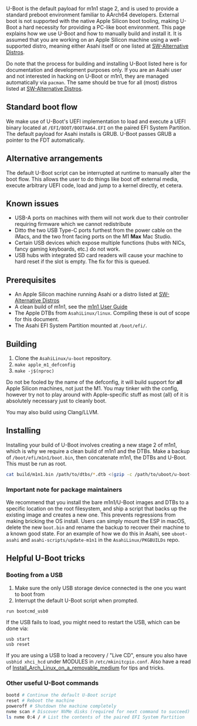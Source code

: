U-Boot is the default payload for m1n1 stage 2, and is used to provide a standard preboot environment familiar to
AArch64 developers. External boot is not supported with the native Apple Silicon boot tooling, making U-Boot a hard
necessity for providing a PC-like boot environment. This page explains how we use U-Boot and how to manually build and
install it. It is assumed that you are working on an Apple Silicon machine using a well-supported distro, meaning either
Asahi itself or one listed at [SW-Alternative Distros](SW-Alternative-Distros.md).

Do note that the process for building and installing U-Boot listed here is for documentation and development purposes
only. If you are an Asahi user and not interested in hacking on U-Boot or m1n1, they are managed automatically
via `pacman`. The same should be true for all (most) distros listed at [SW-Alternative Distros](SW-Alternative-Distros.md).

## Standard boot flow
We make use of U-Boot's UEFI implementation to load and execute a UEFI binary located at `/EFI/BOOT/BOOTAA64.EFI` 
on the paired EFI System Partition. The default payload for Asahi installs is GRUB. U-Boot passes GRUB a pointer 
to the FDT automatically.

## Alternative arrangements
The default U-Boot script can be interrupted at runtime to manually alter the boot flow. This allows the user to
do things like boot off external media, execute arbitrary UEFI code, load and jump to a kernel directly, et cetera. 

## Known issues
* USB-A ports on machines with them will not work due to their controller requiring firmware which we cannot redistribute
* Ditto the two USB Type-C ports furthest from the power cable on the iMacs, and the two front facing ports on the M1 **Max** Mac Studio.
* Certain USB devices which expose multiple functions (hubs with NICs, fancy gaming keyboards, etc.) do not work.
* USB hubs with integrated SD card readers will cause your machine to hard reset if the slot is empty. The fix for this is queued.

## Prerequisites
* An Apple Silicon machine running Asahi or a distro listed at [SW-Alternative Distros](SW-Alternative-Distros.md)
* A clean build of m1n1, see the [m1n1 User Guide](m1n1-User-Guide.md)
* The Apple DTBs from `AsahiLinux/linux`. Compiling these is out of scope for this document.
* The Asahi EFI System Partition mounted at `/boot/efi/`.

## Building
1. Clone the `AsahiLinux/u-boot` repository.
2. `make apple_m1_defconfig`
3. `make -j$(nproc)`

Do not be fooled by the name of the defconfig, it will build support for **all** Apple Silicon machines, not just the M1. You may tinker
with the config, however try not to play around with Apple-specific stuff as most (all) of it is absolutely necessary just to cleanly boot. 

You may also build using Clang/LLVM.

## Installing
Installing your build of U-Boot involves creating a new stage 2 of m1n1, which is why we require a clean build of m1n1 and the DTBs.
Make a backup of `/boot/efi/m1n1/boot.bin`, then concatenate m1n1, the DTBs and U-Boot. This must be run as root.

```sh
cat build/m1n1.bin /path/to/dtbs/*.dtb <(gzip -c /path/to/uboot/u-boot-nodtb.bin) > /boot/efi/m1n1/boot.bin
```

### Important note for package maintainers
We recommend that you install the bare m1n1/U-Boot images and DTBs to a specific location on the
root filesystem, and ship a script that backs up the existing image and creates a new one. This prevents regressions from making bricking
the OS install. Users can simply mount the ESP in macOS, delete the new `boot.bin` and rename the backup to recover their machine to a
known good state. For an example of how we do this in Asahi, see `uboot-asahi` and `asahi-scripts/update-m1n1` in the 
`AsahiLinux/PKGBUILDs` repo.

## Helpful U-Boot tricks

### Booting from a USB
1. Make sure the only USB storage device connected is the one you want to boot from
2. Interrupt the default U-Boot script when prompted.
```
run bootcmd_usb0
```

If the USB fails to load, you might need to restart the USB, which can be done via:
```
usb start
usb reset
```

If you are using a USB to load a recovery / "Live CD", ensure you also have `usbhid xhci_hcd` under MODULES in `/etc/mkinitcpio.conf`. Also have a read of [Install_Arch_Linux_on_a_removable_medium](https://wiki.archlinux.org/title/Install_Arch_Linux_on_a_removable_medium) for tips and tricks.

### Other useful U-Boot commands
```sh
bootd # Continue the default U-Boot script
reset # Reboot the machine
poweroff # Shutdown the machine completely
nvme scan # Discover NVMe disks (required for next command to succeed)
ls nvme 0:4 / # List the contents of the paired EFI System Partition
```
